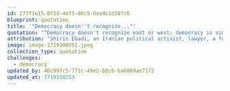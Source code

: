 ```yaml
---
id: 277f1e15-8f5d-4ef3-86c9-0ea4c1d38fc6
blueprint: quotation
title: '"Democracy doesn''t recognize..."'
quotation: "“Democracy doesn't recognize east or west; democracy is simply people's will. Therefore, I do not acknowledge that there are various models of democracy; there is just democracy itself.”"
attribution: "Shirin Ebadi, an Iranian political activist, lawyer, a former judge and human rights activist and founder of the Defenders of Human Rights Center in Iran. In 2003, Ebadi was awarded the Nobel Peace Prize for her significant and pioneering efforts for democracy and human rights, especially women's, children's and refugee rights. She was the first Iranian and the first Muslim woman to receive the prize."
image: image-1719100351.jpeg
collection_type: quotation
challenges:
  - democracy
updated_by: 46c097c5-771c-49e2-b8c6-ba6009ae7172
updated_at: 1719338253
---
```

